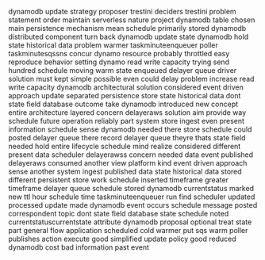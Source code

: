 dynamodb update strategy proposer trestini deciders trestini problem statement order maintain serverless nature project dynamodb table chosen main persistence mechanism mean schedule primarily stored dynamodb distributed component turn back dynamodb update state dynamodb hold state historical data problem warmer taskminuteenqueuer poller taskminutesqssns concur dynamo resource probably throttled easy reproduce behavior setting dynamo read write capacity trying send hundred schedule moving warm state enqueued delayer queue driver solution must kept simple possible even could delay problem increase read write capacity dynamodb architectural solution considered event driven approach update separated persistence store state historical data dont state field database outcome take dynamodb introduced new concept entire architecture layered concern delayeraws solution aim provide way schedule future operation reliably part system store ingest even present information schedule sense dynamodb needed there store schedule could posted delayer queue there record delayer queue theyre thats state field needed hold entire lifecycle schedule mind realize considered different present data scheduler delayerawss concern needed data event published delayeraws consumed another view platform kind event driven approach sense another system ingest published data state historical data stored different persistent store work schedule inserted timeframe greater timeframe delayer queue schedule stored dynamodb currentstatus marked new ttl hour schedule time taskminuteenqueuer run find scheduler updated processed update made dynamodb event occurs schedule message posted correspondent topic dont state field database state schedule noted currentstatuscurrentstate attribute dynamodb proposal optional treat state part general flow application scheduled cold warmer put sqs warm poller publishes action execute good simplified update policy good reduced dynamodb cost bad information past event